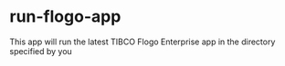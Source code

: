 # run-flogo-app
This app will run the latest TIBCO Flogo Enterprise app in the directory specified by you

